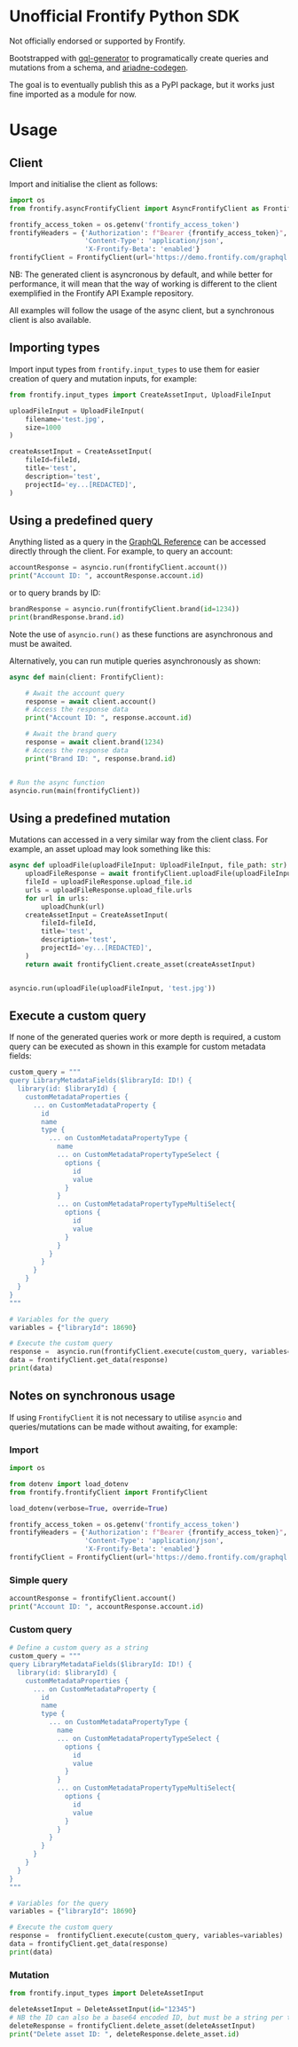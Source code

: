 # Unofficial Frontify Python SDK
Not officially endorsed or supported by Frontify.

Bootstrapped with [gql-generator](https://www.npmjs.com/package/gql-generator) to programatically create queries and mutations from a schema, and [ariadne-codegen](https://github.com/mirumee/ariadne-codegen).

The goal is to eventually publish this as a PyPI package, but it works just fine imported as a module for now.

# Usage
## Client
Import and initialise the client as follows:
```python
import os
from frontify.asyncFrontifyClient import AsyncFrontifyClient as FrontifyClient

frontify_access_token = os.getenv('frontify_access_token')
frontifyHeaders = {'Authorization': f"Bearer {frontify_access_token}",
                   'Content-Type': 'application/json',
                   'X-Frontify-Beta': 'enabled'}
frontifyClient = FrontifyClient(url='https://demo.frontify.com/graphql', headers=frontifyHeaders)
```
NB: The generated client is asyncronous by default, and while better for performance, it will mean that the way of working is different to the client exemplified in the Frontify API Example repository.

All examples will follow the usage of the async client, but a synchronous client is also available.

## Importing types
Import input types from ```frontify.input_types``` to use them for easier creation of query and mutation inputs, for example:
``` python
from frontify.input_types import CreateAssetInput, UploadFileInput

uploadFileInput = UploadFileInput(
    filename='test.jpg',
    size=1000
)

createAssetInput = CreateAssetInput(
    fileId=fileId,
    title='test',
    description='test',
    projectId='ey...[REDACTED]',
)
```

## Using a predefined query

Anything listed as a query in the [GraphQL Reference](https://frontify.github.io/graphql-reference/queries/account) can be accessed directly through the client. For example, to query an account:

```python
accountResponse = asyncio.run(frontifyClient.account())
print("Account ID: ", accountResponse.account.id)
```

or to query brands by ID:
```python
brandResponse = asyncio.run(frontifyClient.brand(id=1234))
print(brandResponse.brand.id)
```

Note the use of ```asyncio.run()``` as these functions are asynchronous and must be awaited.

Alternatively, you can run mutiple queries asynchronously as shown:

```python
async def main(client: FrontifyClient):

    # Await the account query
    response = await client.account()
    # Access the response data
    print("Account ID: ", response.account.id)

    # Await the brand query
    response = await client.brand(1234)
    # Access the response data
    print("Brand ID: ", response.brand.id)


# Run the async function
asyncio.run(main(frontifyClient))
```

## Using a predefined mutation

Mutations can accessed in a very similar way from the client class. For example, an asset upload may look something like this:

```python
async def uploadFile(uploadFileInput: UploadFileInput, file_path: str):
    uploadFileResponse = await frontifyClient.uploadFile(uploadFileInput)
    fileId = uploadFileResponse.upload_file.id
    urls = uploadFileResponse.upload_file.urls
    for url in urls:
        uploadChunk(url)
    createAssetInput = CreateAssetInput(
        fileId=fileId,
        title='test',
        description='test',
        projectId='ey...[REDACTED]',
    )
    return await frontifyClient.create_asset(createAssetInput)


asyncio.run(uploadFile(uploadFileInput, 'test.jpg'))
```

## Execute a custom query
If none of the generated queries work or more depth is required, a custom query can be executed as shown in this example for custom metadata fields:

```python
custom_query = """
query LibraryMetadataFields($libraryId: ID!) {
  library(id: $libraryId) {
    customMetadataProperties {
      ... on CustomMetadataProperty {
        id
        name
        type {
          ... on CustomMetadataPropertyType {
            name
            ... on CustomMetadataPropertyTypeSelect {
              options {
                id
                value
              }
            }
            ... on CustomMetadataPropertyTypeMultiSelect{
              options {
                id
                value
              }
            }
          }
        }
      }
    }
  }
}
"""

# Variables for the query
variables = {"libraryId": 18690}

# Execute the custom query
response =  asyncio.run(frontifyClient.execute(custom_query, variables=variables))
data = frontifyClient.get_data(response)
print(data)
```

## Notes on synchronous usage
If using `FrontifyClient` it is not necessary to utilise `asyncio` and queries/mutations can be made without awaiting, for example:

### Import
```python
import os

from dotenv import load_dotenv
from frontify.frontifyClient import FrontifyClient

load_dotenv(verbose=True, override=True)

frontify_access_token = os.getenv('frontify_access_token')
frontifyHeaders = {'Authorization': f"Bearer {frontify_access_token}",
                   'Content-Type': 'application/json',
                   'X-Frontify-Beta': 'enabled'}
frontifyClient = FrontifyClient(url='https://demo.frontify.com/graphql', headers=frontifyHeaders)

```
### Simple query
```python
accountResponse = frontifyClient.account()
print("Account ID: ", accountResponse.account.id)
```

### Custom query
```python
# Define a custom query as a string
custom_query = """
query LibraryMetadataFields($libraryId: ID!) {
  library(id: $libraryId) {
    customMetadataProperties {
      ... on CustomMetadataProperty {
        id
        name
        type {
          ... on CustomMetadataPropertyType {
            name
            ... on CustomMetadataPropertyTypeSelect {
              options {
                id
                value
              }
            }
            ... on CustomMetadataPropertyTypeMultiSelect{
              options {
                id
                value
              }
            }
          }
        }
      }
    }
  }
}
"""

# Variables for the query
variables = {"libraryId": 18690}

# Execute the custom query
response =  frontifyClient.execute(custom_query, variables=variables)
data = frontifyClient.get_data(response)
print(data)
```

### Mutation
```python
from frontify.input_types import DeleteAssetInput

deleteAssetInput = DeleteAssetInput(id="12345")
# NB the ID can also be a base64 encoded ID, but must be a string per type rules
deleteResponse = frontifyClient.delete_asset(deleteAssetInput)
print("Delete asset ID: ", deleteResponse.delete_asset.id)
```